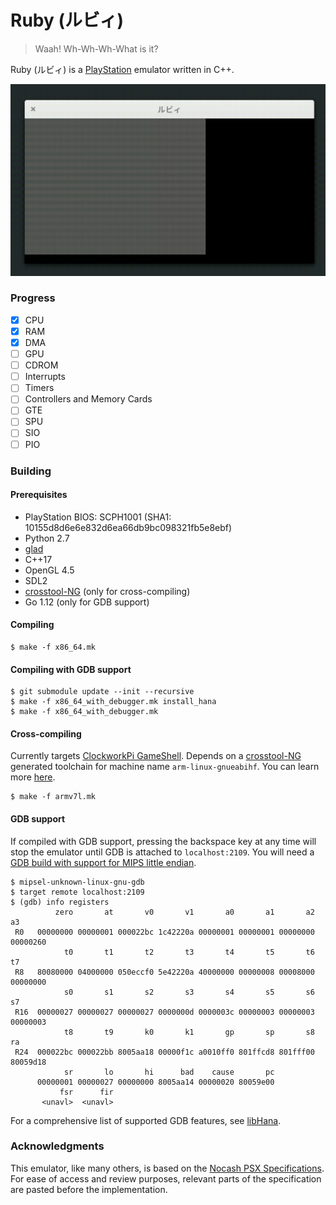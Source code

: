 # Ruby (ルビィ)

> Waah! Wh-Wh-Wh-What is it?

Ruby (ルビィ) is a [PlayStation](https://en.wikipedia.org/wiki/PlayStation_(console)) emulator written in C++.

![current_progress.gif](current_progress.gif)

### Progress

- [x] CPU
- [x] RAM
- [x] DMA
- [ ] GPU
- [ ] CDROM
- [ ] Interrupts
- [ ] Timers
- [ ] Controllers and Memory Cards
- [ ] GTE
- [ ] SPU
- [ ] SIO
- [ ] PIO

### Building

#### Prerequisites

- PlayStation BIOS: SCPH1001 (SHA1: 10155d8d6e6e832d6ea66db9bc098321fb5e8ebf)
- Python 2.7
- [glad](https://github.com/Dav1dde/glad)
- C++17
- OpenGL 4.5
- SDL2
- [crosstool-NG](http://crosstool-ng.github.io/) (only for cross-compiling)
- Go 1.12 (only for GDB support)

#### Compiling

```
$ make -f x86_64.mk
```

#### Compiling with GDB support

```
$ git submodule update --init --recursive
$ make -f x86_64_with_debugger.mk install_hana
$ make -f x86_64_with_debugger.mk
```

#### Cross-compiling

Currently targets [ClockworkPi GameShell](https://www.clockworkpi.com/). Depends on a [crosstool-NG](http://crosstool-ng.github.io/) generated toolchain for machine name `arm-linux-gnueabihf`. You can learn more [here](https://github.com/Ruenzuo/gameshell-cross-compile).

```
$ make -f armv7l.mk
```

#### GDB support

If compiled with GDB support, pressing the backspace key at any time will stop the emulator until GDB is attached to `localhost:2109`. You will need a [GDB build with support for MIPS little endian](https://www.linux-mips.org/wiki/Toolchains#GDB).

```
$ mipsel-unknown-linux-gnu-gdb
$ target remote localhost:2109
$ (gdb) info registers
          zero       at       v0       v1       a0       a1       a2       a3
 R0   00000000 00000001 000022bc 1c42220a 00000001 00000001 00000000 00000260
            t0       t1       t2       t3       t4       t5       t6       t7
 R8   80080000 04000000 050eccf0 5e42220a 40000000 00000008 00008000 00000000
            s0       s1       s2       s3       s4       s5       s6       s7
 R16  00000027 00000027 00000027 0000000d 0000003c 00000003 00000003 00000003
            t8       t9       k0       k1       gp       sp       s8       ra
 R24  000022bc 000022bb 8005aa18 00000f1c a0010ff0 801ffcd8 801fff00 80059d18
            sr       lo       hi      bad    cause       pc
      00000001 00000027 00000000 8005aa14 00000020 80059e00
           fsr      fir
       <unavl>  <unavl>
```

For a comprehensive list of supported GDB features, see [libHana](https://github.com/Ruenzuo/libHana).

### Acknowledgments

This emulator, like many others, is based on the [Nocash PSX Specifications](http://problemkaputt.de/psx-spx.htm). For ease of access and review purposes, relevant parts of the specification are pasted before the implementation.
